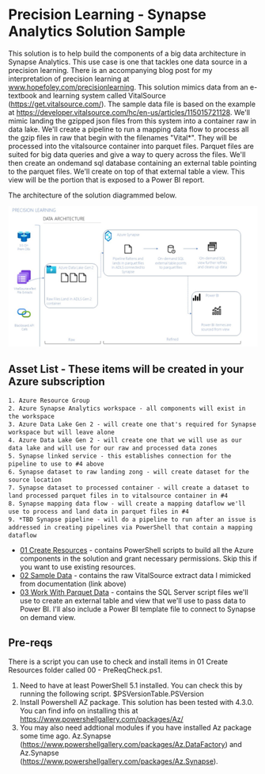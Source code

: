 # Precision Learning - Synapse Analytics Solution Sample 

This solution is to help build the components of a big data architecture in Synapse Analytics.  This use case is one that tackles one data source in a precision learning.  There is an accompanying blog post for my interpretation of precision learning at www.hopefoley.com/precisionlearning.  This solution mimics data from an e-textbook and learning system called VitalSource (https://get.vitalsource.com/).  The sample data file is based on the example at https://developer.vitalsource.com/hc/en-us/articles/115015721128.  We'll mimic landing the gzipped json files from this system into a container raw in data lake.  We'll create a pipeline to run a mapping data flow to process all the gzip files in raw that begin with the filenames "Vital*".  They will be processed into the vitalsource container into parquet files.  Parquet files are suited for big data queries and give a way to query across the files.  We'll then create an ondemand sql database containing an external table pointing to the parquet files.  We'll create on top of that external table a view.  This view will be the portion that is exposed to a Power BI report.  
	
The architecture of the solution diagrammed below.  

![alt text](https://github.com/hfoley/EDU/blob/master/images/Hope%20Precision%20Learning2.jpg?raw=true)

## Asset List - These items will be created in your Azure subscription 
	1. Azure Resource Group
	2. Azure Synapse Analytics workspace - all components will exist in the workspace
	3. Azure Data Lake Gen 2 - will create one that's required for Synapse workspace but will leave alone 
	4. Azure Data Lake Gen 2 - will create one that we will use as our data lake and will use for our raw and processed data zones 
	5. Synapse linked service - this establishes connection for the pipeline to use to #4 above 
	6. Synapse dataset to raw landing zong - will create dataset for the source location 
	7. Synapse dataset to processed container - will create a dataset to land processed parquet files in to vitalsource container in #4
	8. Synapse mapping data flow - will create a mapping dataflow we'll use to process and land data in parquet files in #4
	9. *TBD Synapse pipeline - will do a pipeline to run after an issue is addressed in creating pipelines via PowerShell that contain a mapping dataflow
	
* [01 Create Resources](https://github.com/hfoley/SynapseLoadV2/tree/master/01%20Create%20Resources)   - contains PowerShell scripts to build all the Azure components in the solution and grant necessary permissions. Skip this if you want to use existing resources.  
* [02 Sample Data](https://github.com/hfoley/SynapseLoadV2/tree/master/01%20Create%20Resources)   - contains the raw VitalSource extract data I mimicked from documentation (link above)
 * [03 Work With Parquet Data](https://github.com/hfoley/SynapseLoadV2/tree/master/03%20SQL%20Scripts)  - contains the SQL Server script files we'll use to create an external table and view that we'll use to pass data to Power BI.  I'll also include a Power BI template file to connect to Synapse on demand view.  

## Pre-reqs
There is a script you can use to check and install items in 01 Create Resources folder called 00 - PreReqCheck.ps1.  
1. Need to have at least PowerShell 5.1 installed.  You can check this by running the following script. 
	$PSVersionTable.PSVersion
2. Install Powershell AZ package.  This solution has been tested with 4.3.0.  You can find info on installing this at https://www.powershellgallery.com/packages/Az/
3. You may also need addtional modules if you have installed Az package some time ago.  Az.Synapse (https://www.powershellgallery.com/packages/Az.DataFactory) and Az.Synapse (https://www.powershellgallery.com/packages/Az.Synapse).  
	







		

	
	

